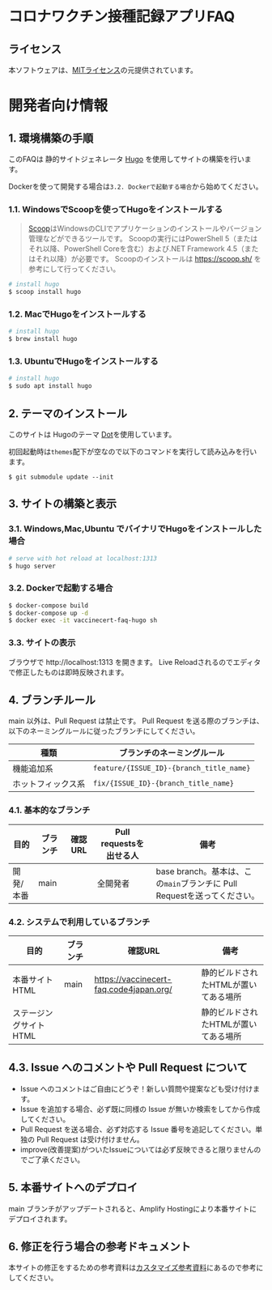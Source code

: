# コロナワクチン接種記録アプリFAQ

## ライセンス
本ソフトウェアは、[MITライセンス](./LICENSE.txt)の元提供されています。

# 開発者向け情報

## 1. 環境構築の手順

このFAQは 静的サイトジェネレータ [Hugo](https://gohugo.io/) を使用してサイトの構築を行います。

Dockerを使って開発する場合は`3.2. Dockerで起動する場合`から始めてください。

### 1.1. WindowsでScoopを使ってHugoをインストールする

> [Scoop](https://scoop.sh/)はWindowsのCLIでアプリケーションのインストールやバージョン管理などができるツールです。
Scoopの実行にはPowerShell 5（またはそれ以降、PowerShell Coreを含む）および.NET Framework 4.5（またはそれ以降）が必要です。
Scoopのインストールは https://scoop.sh/ を参考にして行ってください。

```powershell
# install hugo
$ scoop install hugo 
```

### 1.2. MacでHugoをインストールする

```bash
# install hugo
$ brew install hugo
```

### 1.3. UbuntuでHugoをインストールする

```bash
# install hugo
$ sudo apt install hugo
```

## 2. テーマのインストール

このサイトは Hugoのテーマ [Dot](https://themes.gohugo.io/themes/dot-hugo-documentation-theme/)を使用しています。

初回起動時は`themes`配下が空なので以下のコマンドを実行して読み込みを行います。

```
$ git submodule update --init
```

## 3. サイトの構築と表示

### 3.1. Windows,Mac,Ubuntu でバイナリでHugoをインストールした場合
``` bash
# serve with hot reload at localhost:1313
$ hugo server
```
### 3.2. Dockerで起動する場合

``` bash
$ docker-compose build
$ docker-compose up -d
$ docker exec -it vaccinecert-faq-hugo sh
```
### 3.3. サイトの表示

ブラウザで http://localhost:1313 を開きます。
Live Reloadされるのでエディタで修正したものは即時反映されます。

## 4. ブランチルール

main 以外は、Pull Request は禁止です。
Pull Request を送る際のブランチは、以下のネーミングルールに従ったブランチにしてください。

| 種類 | ブランチのネーミングルール |
| ---- | ---- |
|機能追加系|`feature/{ISSUE_ID}-{branch_title_name}`|
|ホットフィックス系|`fix/{ISSUE_ID}-{branch_title_name}`|

### 4.1. 基本的なブランチ

| 目的 | ブランチ | 確認URL | Pull requestsを出せる人 | 備考 |
| ---- | ---- | ---- | ---- | ---- |
| 開発/本番 | main |  | 全開発者 | base branch。基本は、この`main`ブランチに Pull Requestを送ってください。 |

### 4.2. システムで利用しているブランチ

| 目的 | ブランチ | 確認URL | 備考 |
| ---- | -------- | ---- | ---- |
| 本番サイトHTML | main | https://vaccinecert-faq.code4japan.org/ | 静的ビルドされたHTMLが置いてある場所 |
| ステージングサイト HTML |  |  | 静的ビルドされたHTMLが置いてある場所 |

## 4.3. Issue へのコメントや Pull Request について
* Issue へのコメントはご自由にどうぞ！新しい質問や提案なども受け付けます。
* Issue を追加する場合、必ず既に同様の Issue が無いか検索をしてから作成してください。
* Pull Request を送る場合、必ず対応する Issue 番号を追記してください。単独の Pull Request は受け付けません。
* improve(改善提案)がついたIssueについては必ず反映できると限りませんのでご了承ください。

## 5. 本番サイトへのデプロイ
main ブランチがアップデートされると、Amplify Hostingにより本番サイトにデプロイされます。

## 6. 修正を行う場合の参考ドキュメント

本サイトの修正をするための参考資料は[カスタマイズ参考資料](./FOR_DEVELOPERS.md)にあるので参考にしてください。
